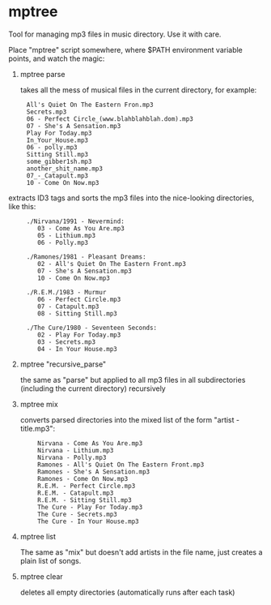 # mptree
Tool for managing mp3 files in music directory. Use it with care.

Place "mptree" script somewhere, where $PATH environment variable points, and watch the magic:

1) mptree parse

   takes all the mess of musical files in the current directory, for example:

```
     All's Quiet On The Eastern Fron.mp3
     Secrets.mp3
     06 - Perfect Circle_(www.blahblahblah.dom).mp3
     07 - She's A Sensation.mp3
     Play For Today.mp3
     In_Your_House.mp3
     06 - polly.mp3
     Sitting Still.mp3
     some_gibber1sh.mp3
     another_shit_name.mp3
     07_-_Catapult.mp3
     10 - Come On Now.mp3
```

   extracts ID3 tags and sorts the mp3 files into the nice-looking directories, like this:

```   
     ./Nirvana/1991 - Nevermind:
        03 - Come As You Are.mp3
        05 - Lithium.mp3
        06 - Polly.mp3

     ./Ramones/1981 - Pleasant Dreams:
        02 - All's Quiet On The Eastern Front.mp3
        07 - She's A Sensation.mp3
        10 - Come On Now.mp3

     ./R.E.M./1983 - Murmur
        06 - Perfect Circle.mp3
        07 - Catapult.mp3
        08 - Sitting Still.mp3

     ./The Cure/1980 - Seventeen Seconds:
        02 - Play For Today.mp3
        03 - Secrets.mp3
        04 - In Your House.mp3
```

2) mptree "recursive_parse"

   the same as "parse" but applied to all mp3 files in all subdirectories (including the current directory) recursively

3) mptree mix

   converts parsed directories into the mixed list of the form "artist - title.mp3":
```   
        Nirvana - Come As You Are.mp3
        Nirvana - Lithium.mp3
        Nirvana - Polly.mp3    
        Ramones - All's Quiet On The Eastern Front.mp3
        Ramones - She's A Sensation.mp3
        Ramones - Come On Now.mp3
        R.E.M. - Perfect Circle.mp3
        R.E.M. - Catapult.mp3
        R.E.M. - Sitting Still.mp3
        The Cure - Play For Today.mp3
        The Cure - Secrets.mp3
        The Cure - In Your House.mp3
```

4) mptree list

   The same as "mix" but doesn't add artists in the file name, just creates a plain list of songs.

5) mptree clear

   deletes all empty directories (automatically runs after each task)
